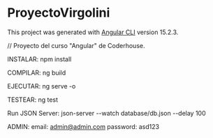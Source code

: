 # ProyectoVirgolini

This project was generated with [Angular CLI](https://github.com/angular/angular-cli) version 15.2.3.

// Proyecto del curso "Angular" de Coderhouse.

INSTALAR:
npm install

COMPILAR:
ng build

EJECUTAR:
ng serve -o

TESTEAR:
ng test

Run JSON Server:
json-server --watch database/db.json --delay 100

ADMIN:
email: admin@admin.com
password: asd123
